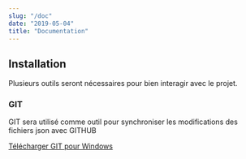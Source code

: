 ```yaml
---
slug: "/doc"
date: "2019-05-04"
title: "Documentation"
---
```

## Installation

Plusieurs outils seront nécessaires pour bien interagir avec le projet.

### GIT
GIT sera utilisé comme outil pour synchroniser les modifications des fichiers json avec GITHUB

[Télécharger GIT pour Windows](https://git-scm.com/download/win)
